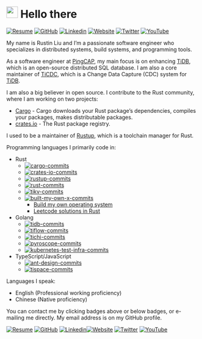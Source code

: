 # <img src="https://emojis.slackmojis.com/emojis/images/1531849430/4246/blob-sunglasses.gif?1531849430" width="30" /> Hello there

[![Resume][resume-badge]][resume] [![GitHub][github-badge]][github] [![Linkedin][linkedin-badge]][linkedin] [![Website][website-badge]][website] [![Twitter][twitter-badge]][twitter] [![YouTube][you-tube-badge]][you-tube]

My name is Rustin Liu and I’m a passionate software engineer who specializes in distributed systems, build systems, and programming tools.

As a software engineer at [PingCAP], my main focus is on enhancing [TiDB], which is an open-source distributed SQL database. I am also a core maintainer of [TiCDC], which is a Change Data Capture (CDC) system for [TiDB].

I am also a big believer in open source. I contribute to the Rust community, where I am working on two projects:

- [Cargo] - Cargo downloads your Rust package’s dependencies, compiles your packages, makes distributable packages.
- [crates.io](https://github.com/rust-lang/crates.io) - The Rust package registry.

I used to be a maintainer of [Rustup], which is a toolchain manager for Rust.

Programming languages I primarily code in:

- Rust
  - [![cargo-commits][cargo-commits]](<https://github.com/rust-lang/cargo/commits?author=hi-rustin>)
  - [![crates-io-commits][crates-io-commits]](<https://github.com/rust-lang/crates.io/commits?author=hi-rustin>)
  - [![rustup-commits][rustup-commits]](https://github.com/rust-lang/rustup/commits?author=hi-rustin)
  - [![rust-commits][rust-commits]](https://github.com/rust-lang/rust/commits?author=hi-rustin)
  - [![tikv-commits][tikv-commits]](https://github.com/tikv/tikv/commits?author=hi-rustin)
  - [![built-my-own-x-commits][built-my-own-x-commits]](https://github.com/hi-rustin/build-my-own-x/commits?author=hi-rustin)
    - [Build my own operating system]
    - [Leetcode solutions in Rust]
- Golang
  - [![tidb-commits][tidb-commits]](https://github.com/pingcap/tidb/commits?author=hi-rustin)
  - [![tiflow-commits][tiflow-commits]](https://github.com/pingcap/tiflow/commits?author=hi-rustin)
  - [![tichi-commits][tichi-commits]](https://github.com/ti-community-infra/tichi/commits?author=hi-rustin)
  - [![pyroscope-commits][pyroscope-commits]](https://github.com/grafana/phlare/commits?author=hi-rustin)
  - [![kubernetes-test-infra-commits][kubernetes-test-infra-commits]](https://github.com/kubernetes/test-infra/commits?author=hi-rustin)
- TypeScript/JavaScript
  - [![ant-design-commits][ant-design-commits]](https://github.com/ant-design/ant-design/commits?author=hi-rustin)
  - [![tispace-commits][tispace-commits]](https://github.com/tispace-dev/tispace/commits?author=hi-rustin)

Languages I speak:

- English (Professional working proficiency)
- Chinese (Native proficiency)

You can contact me by clicking badges above or below badges, or e-mailing me directly. My email address is on my GitHub profile.

[![Resume][resume-badge]][resume] [![GitHub][github-badge]][github] [![Linkedin][linkedin-badge]][linkedin][![Website][website-badge]][website] [![Twitter][twitter-badge]][twitter] [![YouTube][you-tube-badge]][you-tube]

[resume-badge]: https://img.shields.io/badge/Résumé-f48300?style=for-the-badge&logoColor=white&logo=rust
[resume]: https://github.com/hi-rustin/resume/blob/main/resume.pdf
[github-badge]: https://img.shields.io/badge/GitHub-black?style=for-the-badge&logoColor=white&logo=github
[github]: https://github.com/hi-rustin
[linkedin-badge]: https://img.shields.io/badge/LinkedIn-0077B5?style=for-the-badge&logo=linkedin&logoColor=white
[linkedin]: https://www.linkedin.com/in/hi-rustin
[website-badge]: https://img.shields.io/badge/Website-000000?style=for-the-badge&logoColor=white&logo=google-chrome
[website]: https://hi-rustin.rs
[twitter-badge]: https://img.shields.io/badge/Twitter-1DA1F2?style=for-the-badge&logoColor=white&logo=twitter
[twitter]: https://twitter.com/hi_rustin
[you-tube-badge]: https://img.shields.io/badge/YouTube-FF0000?style=for-the-badge&logoColor=white&logo=youtube
[you-tube]: https://www.youtube.com/@hi-rustin
[PingCAP]: https://www.pingcap.com/
[TiDB]: https://github.com/pingcap/tidb
[TiCDC]: https://github.com/pingcap/tiflow
[Cargo]: https://github.com/rust-lang/cargo
[crates-io-commits]: https://img.shields.io/badge/34+commits-black?logoColor=balck&logo=rust&label=crates.io&style=social
[Rustup]: https://github.com/rust-lang/rustup
[cargo-commits]: https://img.shields.io/badge/156+commits-black?logoColor=balck&logo=rust&label=Cargo&style=social
[rustup-commits]: https://img.shields.io/badge/110+commits-black?logoColor=balck&logo=rust&label=Rustup&style=social
[rust-commits]: https://img.shields.io/badge/64+commits-black?logoColor=balck&logo=rust&label=Rust&style=social
[tikv-commits]: https://img.shields.io/badge/45+commits-black?logoColor=balck&logo=rust&label=TiKV&style=social
[built-my-own-x-commits]: https://img.shields.io/badge/449+commits-black?logoColor=balck&logo=rust&label=Build%20my%20own%20X&style=social
[tidb-commits]: https://img.shields.io/badge/39+commits-black?logoColor=balck&logo=go&label=TiDB&style=social
[tiflow-commits]: https://img.shields.io/badge/299+commits-black?logoColor=balck&logo=go&label=TiFlow&style=social
[tichi-commits]: https://img.shields.io/badge/365+commits-black?logoColor=balck&logo=go&label=TiChi&style=social
[kubernetes-test-infra-commits]: https://img.shields.io/badge/39+commits-black?logoColor=balck&logo=go&label=Kubernetes%20Test%20Infra&style=social
[pyroscope-commits]: https://img.shields.io/badge/40+commits-black?logoColor=balck&logo=go&label=Pyroscope&style=social
[ant-design-commits]: https://img.shields.io/badge/20+commits-black?logoColor=balck&logo=typescript&label=Ant%20Design&style=social
[tispace-commits]: https://img.shields.io/badge/46+commits-black?logoColor=balck&logo=typescript&label=TiSpace&style=social
[Build my own operating system]: https://github.com/hi-rustin/build-my-own-x/tree/main/blog_os
[Leetcode solutions in Rust]: https://github.com/hi-rustin/build-my-own-x/tree/main/lr

